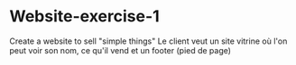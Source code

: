 # Website-exercise-1
Create a website to sell "simple things"
Le client veut un site vitrine où l'on peut voir son nom, ce qu'il vend et un footer (pied de page)
